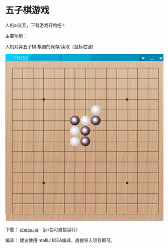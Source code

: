 # 五子棋游戏

人机ai交互，下载游戏开始吧！

主要功能：

人机对弈五子棋
棋谱的保存/读取（鼠标右键)

![chess](chess.png)


下载：
[chess.jar](https://github.com/xcr1234/chess/raw/master/bin/chess.jar)
（jar包可直接运行）

编译：
建议使用IntelliJ IDEA编译，直接导入项目即可。

